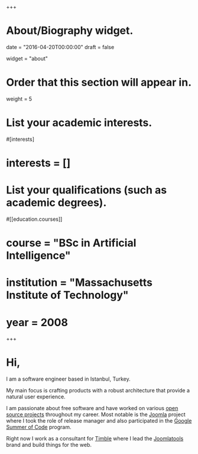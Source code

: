 +++
# About/Biography widget.

date = "2016-04-20T00:00:00"
draft = false

widget = "about"

# Order that this section will appear in.
weight = 5

# List your academic interests.
#[interests]
#  interests = []

# List your qualifications (such as academic degrees).
#[[education.courses]]
#  course = "BSc in Artificial Intelligence"
#  institution = "Massachusetts Institute of Technology"
#  year = 2008
 
+++

# Hi,

I am a software engineer based in Istanbul, Turkey. 

My main focus is crafting products with a robust architecture that provide a natural user experience.

I am passionate about free software and have worked on various [open source projects](https://github.com/ercanozkaya) throughout my career. Most notable is the [Joomla](https://www.joomla.org/) project where I took the role of release manager and also participated in the [Google Summer of Code](https://summerofcode.withgoogle.com/) program.

Right now I work as a consultant for [Timble](https://www.timble.net/) where I lead the [Joomlatools](https://joomlatools.com/) brand and build things for the web.
